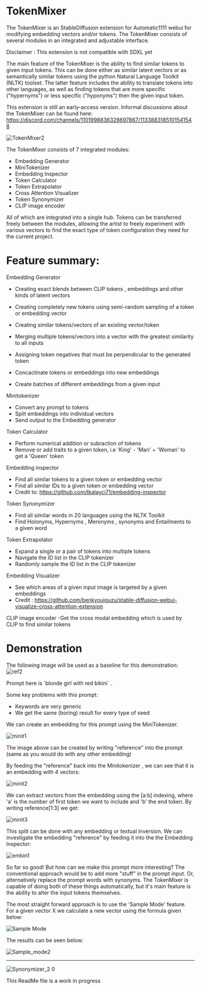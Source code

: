 # TokenMixer
The TokenMixer is an StableDiffusion extension for Automatic1111 webui for modifying embedding vectors and/or tokens. The TokenMixer consists of several modules in an integrated and adjustable interface. 

Disclaimer : This extension is not compatible with SDXL yet

The main feature of the TokenMixer is the ability to find similar tokens to given input tokens. This can be done either as similar latent vectors or as semantically similar tokens using the python Natural Language Toolkit (NLTK) toolset. The latter feature includes the ability to translate tokens into other languages, as well as finding tokens that are more specific ("hypernyms") or less specific ("hyponyms") then the given input token.

This extension is still an early-access version. Informal discussions about the TokenMixer can be found here: https://discord.com/channels/1101998836328697867/1133883185101541548

![TokenMixer2](https://github.com/Nekos4Lyfe/TokenMixer/assets/130230016/0285fba9-78d6-49fb-981b-92084786aa51)

The TokenMixer consists of 7 integrated modules: 
 - Embedding Generator
 - MiniTokenizer
 - Embedding Inspector
 - Token Calculator
 - Token Extrapolator
 - Cross Attention Visualizer
 - Token Synonymizer
 - CLIP image encoder
 
All of which are integrated into a single hub. Tokens can be transferred freely between the modules, allowing the artist to freely experiment with various vectors to find the exact type of token configuration they need for the current project. 

# Feature summary:

Embedding Generator
- Creating exact blends between CLIP tokens , embeddings and other kinds of latent vectors

- Creating completely new tokens using semi-random sampling of a token or embedding vector

- Creating similar tokens/vectors of an existing vector/token
  
- Merging multiple tokens/vectors into a vector with the greatest similarity to all inputs

- Assigning token negatives that must be perpendicular to the generated token
  
- Concactinate tokens or embeddings into new embeddings
  
- Create batches of different embeddings from a given input

Minitokenizer
- Convert any prompt to tokens
- Split embeddings into individual vectors
- Send output to the Embedding generator

Token Calculator
- Perform numerical addition or subraction of tokens
- Remove or add traits to a given token, i.e
  'King' - 'Man' + 'Woman' to get a 'Queen' token

Embedding inspector
- Find all similar tokens to a given token or embedding vector
- Find all similar IDs to a given token or embedding vector
- Credit to: https://github.com/tkalayci71/embedding-inspector

Token Synonymizer
- Find all similar words in 20 languages using the NLTK Toolkit
- Find Holonyms, Hypernyms , Meronyms , synonyms and Entailments to a given word

Token Extrapolator
- Expand a single or a pair of tokens into multiple tokens
- Navigate the ID list in the CLIP tokenizer
- Randomly sample the ID list in the CLIP tokenizer

Embedding Visualizer
- See which areas of a given input image is targeted by a given embeddings
- Credit : https://github.com/benkyoujouzu/stable-diffusion-webui-visualize-cross-attention-extension

CLIP image encoder
-Get the cross modal embedding which is used by CLIP to find similar tokens

# Demonstration

The following image will be used as a baseline for this demonstration:
![ref2](https://github.com/Nekos4Lyfe/TokenMixer/assets/130230016/15ce5e27-c224-4c81-80a1-c9a3c88adb2b)

Prompt here is ´blonde girl with red bikini´ . 

Some key problems with this prompt:
- Keywords are very generic
- We get the same (boring) result for every type of seed 

We can create an embedding for this prompt using the MiniTokenizer.

![minit1](https://github.com/Nekos4Lyfe/TokenMixer/assets/130230016/a8d54c2e-e64e-44d5-90ba-8eedea25b9cc)

The image above can be created by writing "reference" into the prompt (same as you would do with any other embedding)

By feeding the "reference" back into the Minitokenizer , we can see that it is an embedding with 4 vectors:

![minit2](https://github.com/Nekos4Lyfe/TokenMixer/assets/130230016/f1d65aca-2d16-42c1-a885-b47f35389d4e)

We can extract vectors from the embedding using the [a:b] indexing, where 'a' is the number of first token we want to include and 'b' the end token.
By writing reference[1:3] we get:

![minit3](https://github.com/Nekos4Lyfe/TokenMixer/assets/130230016/f068d203-dab5-48b8-86b2-36b269405d6d)

This split can be done with any embedding or textual inversion. We can investigate the embedding "reference"  by feeding it into the the Embedding Inspector:

![embin1](https://github.com/Nekos4Lyfe/TokenMixer/assets/130230016/0348f7fb-fdc9-4d20-88ba-66bcf94a6077)

So far so good! But how can we make this prompt more interesting? The conventional approach would be to add more "stuff" in the prompt input. 
Or, alternatively replace the prompt words with synonyms. The TokenMixer is capable of doing both of these things automatically, but it's 
main feature is the ability to alter the input tokens themselves. 

The most straight forward approach is to use the 'Sample Mode' feature. For a given vector X we calculate a new vector using the formula given below:

![Sample Mode](https://github.com/Nekos4Lyfe/TokenMixer/assets/130230016/61ebe7c1-f7ba-46c3-8c7c-295e93fcfd8c)

The results can be seen below:

![Sample_mode2](https://github.com/Nekos4Lyfe/TokenMixer/assets/130230016/f95aa750-cd80-410d-b852-fff382c42d04)

---------

![Synonymizer_2 0](https://github.com/Nekos4Lyfe/TokenMixer/assets/130230016/5e7d9c1d-4189-4a10-af99-31780299b9ba)

This ReadMe file is a work in progress





